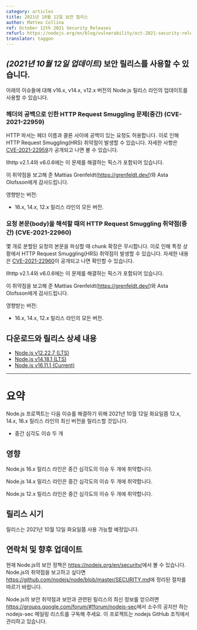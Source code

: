 ```yaml
---
category: articles
title: 2021년 10월 12일 보안 릴리스
author: Matteo Collina
ref: October 12th 2021 Security Releases
refurl: https://nodejs.org/en/blog/vulnerability/oct-2021-security-releases
translator: taggon
---
```


<!--
## _(Update 12-Oct-2021)_ Security releases available

Updates are now available for the v16.x, v14.x, and v12.x Node.js release lines for the
following issues.
-->
## _(2021년 10월 12일 업데이트)_ 보안 릴리스를 사용할 수 있습니다.

아래의 이슈들에 대해 v16.x, v14.x, v12.x 버전의 Node.js 릴리스 라인의 업데이트를 사용할 수 있습니다.

<!--
### HTTP Request Smuggling due to spaced in headers (Medium)(CVE-2021-22959)

The http parser accepts requests with a space (SP) right after the header name before the colon. This can lead to HTTP Request Smuggling (HRS).
More details will be available at [CVE-2021-22959](https://cve.mitre.org/cgi-bin/cvename.cgi?name=CVE-2021-22959) after publication.

The fix for this is included in llhttp v2.1.4 and v6.0.6.

Thanks to Mattias Grenfeldt (https://grenfeldt.dev/) and Asta Olofsson for reporting this vulnerability.

Impacts:

* All versions of the 16.x, 14.x, and 12.x releases lines.
-->
### 헤더의 공백으로 인한 HTTP Request Smuggling 문제(중간) (CVE-2021-22959)

HTTP 파서는 헤더 이름과 콜론 사이에 공백이 있는 요청도 허용합니다. 이로 인해 HTTP Request Smuggling(HRS) 취약점이 발생할 수 있습니다.
자세한 사항은 [CVE-2021-22959](https://cve.mitre.org/cgi-bin/cvename.cgi?name=CVE-2021-22959)가 공개되고 나면 볼 수 있습니다.

llhttp v2.1.4와 v6.0.6에는 이 문제를 해결하는 픽스가 포함되어 있습니다.

이 취약점을 보고해 준 Mattias Grenfeldt(https://grenfeldt.dev/)와 Asta Olofsson에게 감사드립니다.

영향받는 버전:

* 16.x, 14.x, 12.x 릴리스 라인의 모든 버전.

<!--
### HTTP Request Smuggling when parsing the body (Medium)(CVE-2021-22960)

The parse ignores chunk extensions when parsing the body of chunked requests. This leads to HTTP Request Smuggling (HRS) under certain conditions.
More details will be available at [CVE-2021-22960](https://cve.mitre.org/cgi-bin/cvename.cgi?name=CVE-2021-22960) after publication.

THe fix for this is included in llhttp v2.1.4 and v6.0.6.

Thanks to Mattias Grenfeldt (https://grenfeldt.dev/) and Asta Olofsson for reporting this vulnerability.

Impacts:

* All versions of the 16.x, 14.x, and 12.x releases lines.
-->
### 요청 본문(body)을 해석할 때의 HTTP Request Smuggling 취약점(중간) (CVE-2021-22960)

몇 개로 분할된 요청의 본문을 파싱할 때 chunk 확장은 무시합니다. 이로 인해 특정 상황에서 HTTP Request Smuggling(HRS) 취약점이 발생할 수 있습니다.
자세한 내용은 [CVE-2021-22960](https://cve.mitre.org/cgi-bin/cvename.cgi?name=CVE-2021-22960)이 공개되고 나면 확인할 수 있습니다.

llhttp v2.1.4와 v6.0.6에는 이 문제를 해결하는 픽스가 포함되어 있습니다.

이 취약점을 보고해 준 Mattias Grenfeldt(https://grenfeldt.dev/)와 Asta Olofsson에게 감사드립니다.

영향받는 버전:

* 16.x, 14.x, 12.x 릴리스 라인의 모든 버전.

<!--
## Downloads and release details

* [Node.js v12.22.7 (LTS)](https://nodejs.org/en/blog/release/v12.22.7/)
* [Node.js v14.18.1 (LTS)](https://nodejs.org/en/blog/release/v14.18.1/)
* [Node.js v16.11.1 (Current)](https://nodejs.org/en/blog/release/v16.11.1/)

---------------
-->
## 다운로드와 릴리스 상세 내용

* [Node.js v12.22.7 (LTS)](https://nodejs.org/en/blog/release/v12.22.7/)
* [Node.js v14.18.1 (LTS)](https://nodejs.org/en/blog/release/v14.18.1/)
* [Node.js v16.11.1 (Current)](https://nodejs.org/en/blog/release/v16.11.1/)

---------------

<!--
# Summary

The Node.js project will release new versions of the 12.x, 14.x, and 16.x releases lines on or shortly after Tuesday

October 12th, 2021 in order to address:

* Two medium severity issues
-->
# 요약

Node.js 프로젝트는 다음 이슈를 해결하기 위해  2021년 10월 12일 화요일쯤 12.x, 14.x, 16.x 릴리스 라인의 최신 버전을 릴리스할 것입니다.

* 중간 심각도 이슈 두 개

<!--
## Impact

The 16.x release line of Node.js is vulnerable to two medium severity issues.

The 14.x release line of Node.js is vulnerable to two medium severity issues.

The 12.x release line of Node.js is vulnerable to two medium severity issues.
-->
## 영향

Node.js 16.x 릴리스 라인은 중간 심각도의 이슈 두 개에 취약합니다.

Node.js 14.x 릴리스 라인은 중간 심각도의 이슈 두 개에 취약합니다.

Node.js 12.x 릴리스 라인은 중간 심각도의 이슈 두 개에 취약합니다.

<!--
## Release timing

Releases will be available at, or shortly after, Tuesday, October 12th, 2021.
-->
## 릴리스 시기

릴리스는 2021년 10월 12일 화요일쯤 사용 가능할 예정입니다.

<!--
## Contact and future updates

The current Node.js security policy can be found at https://nodejs.org/en/security/. Please follow the process outlined in https://github.com/nodejs/node/blob/master/SECURITY.md if you wish to report a vulnerability in Node.js.

Subscribe to the low-volume announcement-only nodejs-sec mailing list at https://groups.google.com/forum/#!forum/nodejs-sec to stay up to date on security vulnerabilities and security-related releases of Node.js and the projects maintained in the nodejs GitHub organization.
-->
## 연락처 및 향후 업데이트

현재 Node.js의 보안 정책은 <https://nodejs.org/en/security/>에서 볼 수 있습니다.
Node.js의 취약점을 보고하고 싶다면
<https://github.com/nodejs/node/blob/master/SECURITY.md>에 정리된 절차를 따르기 바랍니다.

Node.js의 보안 취약점과 보안과 관련된 릴리스의 최신 정보를 얻으려면
<https://groups.google.com/forum/#!forum/nodejs-sec>에서 소수의 공지만 하는
nodejs-sec 메일링 리스트를 구독해 주세요. 이 프로젝트는 nodejs GitHub 조직에서 관리하고 있습니다.